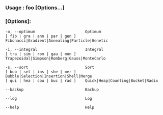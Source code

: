 ### Usage    : foo [Options...]

### [Options]:

    -o, --optimum                      Optimum
    [ fib | gra | ann | par | gen ]    Fibonacci|Gradient|Annealing|Particle|Genetic

    -i, --integral                     Integral
    [ tra | sim | rom | gau | mon ]    Trapezoidal|Simpson|Romberg|Gauss|MonteCarlo

    -s, --sort                         Sort
    [ bub | sel | ins | she | mer ]    Bubble|Selection|Insertion|Shell|Merge
    [ qui | hea | cou | buc | rad ]    Quick|Heap|Counting|Bucket|Radix

    --backup                           Backup

    --log                              Log

    --help                             Help
